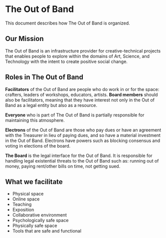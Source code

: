 # The Out of Band

This document describes how The Out of Band is organized.

## Our Mission

The Out of Band is an infrastructure provider for creative-technical projects that enables people to explore within the domains of Art, Science, and Technology with the intent to create positive social change.

## Roles in The Out of Band

**Facilitators** of the Out of Band are people who do work in or for the space: crafters, leaders of workshops, educators, artists. **Board members** should also be facilitators, meaning that they have interest not only in the Out of Band as a legal entity but also as a resource.

**Everyone** who is part of The Out of Band is partially responsible for maintaining this atmosphere.

**Electrons** of the Out of Band are those who pay dues or have an agreement with the Treasurer in lieu of paying dues, and so have a material investment in the Out of Band. Electrons have powers such as blocking consensus and voting in elections of the board.

**The Board** is the legal interface for the Out of Band. It is responsible for handling legal existential threats to the Out of Band such as: running out of money, paying rent/other bills on time, not getting sued.

## What we facilitate

* Physical space
* Online space
* Teaching
* Exposition
* Collaborative environment
* Psychologically safe space
* Physically safe space
* Tools that are safe and functional